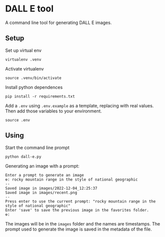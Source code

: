 # DALL E tool
A command line tool for generating DALL E images.

## Setup
Set up virtual env
```
virtualenv .venv
```

Activate virtualenv
```
source .venv/bin/activate
```

Install python dependences
```
pip install -r requirements.txt
```

Add a `.env` using `.env.example` as a template, replacing with real values.  Then add those variables to your environment.
```
source .env
```

## Using
Start the command line prompt
```
python dall-e.py
```

Generating an image with a prompt:
```
Enter a prompt to generate an image
⎊: rocky mountain range in the style of national geographic
--
Saved image in images/2022-12-04_12:25:37
Saved image in images/recent.png
--
Press enter to use the current prompt: "rocky mountain range in the style of national geographic"
Enter 'save' to save the previous image in the favorites folder.
⎊:
```

The images will be in the `images` folder and the names are timestamps.  The prompt used to generate the image is saved in the metadata of the file.
